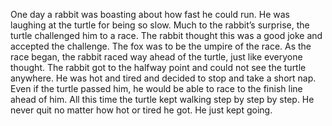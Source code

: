 One day a rabbit was boasting about how fast he could run. He was laughing at the turtle for being so slow. Much to the rabbit’s surprise, the turtle challenged him to a race. The rabbit thought this was a good joke and accepted the challenge. The fox was to be the umpire of the race. As the race began, the rabbit raced way ahead of the turtle, just like everyone thought.
The rabbit got to the halfway point and could not see the turtle anywhere. He was hot and tired and decided to stop and take a short nap. Even if the turtle passed him, he would be able to race to the finish line ahead of him. All this time the turtle kept walking step by step by step. He never quit no matter how hot or tired he got. He just kept going.